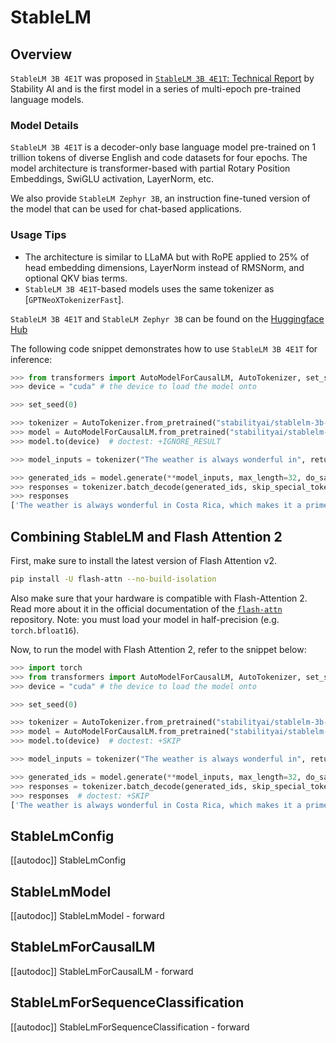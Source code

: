 <!--Copyright 2024 The HuggingFace Team. All rights reserved.

Licensed under the Apache License, Version 2.0 (the "License"); you may not use this file except in compliance with
the License. You may obtain a copy of the License at

http://www.apache.org/licenses/LICENSE-2.0

Unless required by applicable law or agreed to in writing, software distributed under the License is distributed on
an "AS IS" BASIS, WITHOUT WARRANTIES OR CONDITIONS OF ANY KIND, either express or implied. See the License for the
specific language governing permissions and limitations under the License.

⚠️ Note that this file is in Markdown but contain specific syntax for our doc-builder (similar to MDX) that may not be
rendered properly in your Markdown viewer.

-->

# StableLM

## Overview

`StableLM 3B 4E1T` was proposed in [`StableLM 3B 4E1T`: Technical Report](https://stability.wandb.io/stability-llm/stable-lm/reports/StableLM-3B-4E1T--VmlldzoyMjU4?accessToken=u3zujipenkx5g7rtcj9qojjgxpconyjktjkli2po09nffrffdhhchq045vp0wyfo) by Stability AI and is the first model in a series of multi-epoch pre-trained language models.

### Model Details

`StableLM 3B 4E1T` is a decoder-only base language model pre-trained on 1 trillion tokens of diverse English and code datasets for four epochs.
The model architecture is transformer-based with partial Rotary Position Embeddings, SwiGLU activation, LayerNorm, etc.

We also provide `StableLM Zephyr 3B`, an instruction fine-tuned version of the model that can be used for chat-based applications.

### Usage Tips

- The architecture is similar to LLaMA but with RoPE applied to 25% of head embedding dimensions, LayerNorm instead of RMSNorm, and optional QKV bias terms.
- `StableLM 3B 4E1T`-based models uses the same tokenizer as [`GPTNeoXTokenizerFast`].

`StableLM 3B 4E1T` and `StableLM Zephyr 3B` can be found on the [Huggingface Hub](https://huggingface.co/stabilityai)

The following code snippet demonstrates how to use `StableLM 3B 4E1T` for inference:

```python
>>> from transformers import AutoModelForCausalLM, AutoTokenizer, set_seed
>>> device = "cuda" # the device to load the model onto

>>> set_seed(0)

>>> tokenizer = AutoTokenizer.from_pretrained("stabilityai/stablelm-3b-4e1t")
>>> model = AutoModelForCausalLM.from_pretrained("stabilityai/stablelm-3b-4e1t")
>>> model.to(device)  # doctest: +IGNORE_RESULT

>>> model_inputs = tokenizer("The weather is always wonderful in", return_tensors="pt").to(model.device)

>>> generated_ids = model.generate(**model_inputs, max_length=32, do_sample=True)
>>> responses = tokenizer.batch_decode(generated_ids, skip_special_tokens=True)
>>> responses
['The weather is always wonderful in Costa Rica, which makes it a prime destination for retirees. That’s where the Pensionado program comes in, offering']
```

## Combining StableLM and Flash Attention 2

First, make sure to install the latest version of Flash Attention v2.

```bash
pip install -U flash-attn --no-build-isolation
```

Also make sure that your hardware is compatible with Flash-Attention 2. Read more about it in the official documentation of the [`flash-attn`](https://github.com/Dao-AILab/flash-attention) repository. Note: you must load your model in half-precision (e.g. `torch.bfloat16`).

Now, to run the model with Flash Attention 2, refer to the snippet below:

```python
>>> import torch
>>> from transformers import AutoModelForCausalLM, AutoTokenizer, set_seed
>>> device = "cuda" # the device to load the model onto

>>> set_seed(0)

>>> tokenizer = AutoTokenizer.from_pretrained("stabilityai/stablelm-3b-4e1t")
>>> model = AutoModelForCausalLM.from_pretrained("stabilityai/stablelm-3b-4e1t", torch_dtype=torch.bfloat16, attn_implementation="flash_attention_2")  # doctest: +SKIP
>>> model.to(device)  # doctest: +SKIP

>>> model_inputs = tokenizer("The weather is always wonderful in", return_tensors="pt").to(model.device)

>>> generated_ids = model.generate(**model_inputs, max_length=32, do_sample=True)  # doctest: +SKIP
>>> responses = tokenizer.batch_decode(generated_ids, skip_special_tokens=True)  # doctest: +SKIP
>>> responses  # doctest: +SKIP
['The weather is always wonderful in Costa Rica, which makes it a prime destination for retirees. That’s where the Pensionado program comes in, offering']
```


## StableLmConfig

[[autodoc]] StableLmConfig

## StableLmModel

[[autodoc]] StableLmModel
    - forward

## StableLmForCausalLM

[[autodoc]] StableLmForCausalLM
    - forward

## StableLmForSequenceClassification

[[autodoc]] StableLmForSequenceClassification
    - forward
